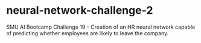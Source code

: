 # neural-network-challenge-2
 SMU AI Bootcamp Challenge 19 - Creation of an HR neural network capable of predicting whether employees are likely to leave the company.

